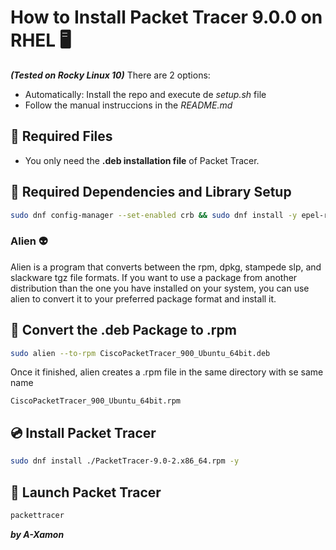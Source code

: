 
# How to Install Packet Tracer 9.0.0 on RHEL 🖥️
***(Tested on Rocky Linux 10)***
There are 2 options:
- Automatically: Install the repo and execute de _setup.sh_ file
- Follow the manual instruccions in the _README.md_
## 📂 Required Files
- You only need the **.deb installation file** of Packet Tracer.

## 🔧 Required Dependencies and Library Setup
```bash
sudo dnf config-manager --set-enabled crb && sudo dnf install -y epel-release alien fuse3 fuse-overlayfs fuse fuse-libs mesa-libGL mesa-libGLU mesa-libEGL libglvnd-opengl qt5-qtwebkit qt5-qtmultimedia qt5-qtlocation qt5-qtscript qt5-qtbase qt5-qtx11extras qt5-qttools
```
### Alien 👽 

Alien is a program that converts between the rpm, dpkg, stampede slp, and slackware tgz file formats. If you want to use a package from another distribution than the one you have installed on your system, you can use alien to convert it to your preferred package format and install it.

## 🔄 Convert the .deb Package to .rpm
```bash
sudo alien --to-rpm CiscoPacketTracer_900_Ubuntu_64bit.deb
```
Once it finished, alien creates a .rpm file in the same directory with se same name
```
CiscoPacketTracer_900_Ubuntu_64bit.rpm
```

## 💿 Install Packet Tracer
```bash
sudo dnf install ./PacketTracer-9.0-2.x86_64.rpm -y
```

## 🚀 Launch Packet Tracer
```bash
packettracer
```

***by A-Xamon***
